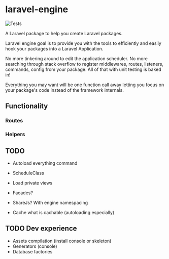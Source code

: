 # laravel-engine

![Tests](https://github.com/paulhenri-l/laravel-engine/workflows/Tests/badge.svg)

A Laravel package to help you create Laravel packages.

Laravel engine goal is to provide you with the tools to efficiently and easily
hook your packages into a Laravel Application.

No more tinkering around to edit the application scheduler. No more searching
through stack overflow to register middlewares, routes, listeners, commands,
config from your package. All of that with unit testing is baked in!

Everything you may want will be one function call away letting you focus on your
package's code instead of the framework internals.

## Functionality

### Routes
### Helpers

## TODO

- Autoload everything command
- ScheduleClass

- Load private views
- Facades?
- ShareJs? With engine namespacing
- Cache what is cachable (autoloading especially)

## TODO Dev experience

- Assets compilation (install console or skeleton)
- Generators (console)
- Database factories
